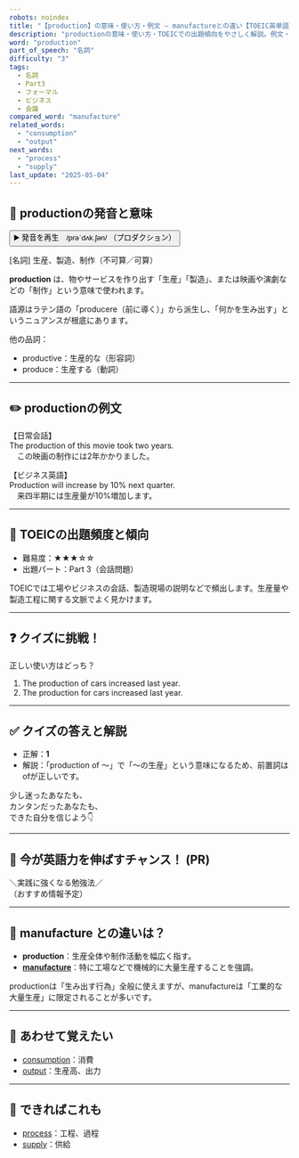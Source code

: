 ```yaml
---
robots: noindex
title: "【production】の意味・使い方・例文 ― manufactureとの違い【TOEIC英単語】"
description: "productionの意味・使い方・TOEICでの出題傾向をやさしく解説。例文・クイズ付きでmanufactureとの違いもわかりやすく学べます。"
word: "production"
part_of_speech: "名詞"
difficulty: "3"
tags:
  - 名詞
  - Part3
  - フォーマル
  - ビジネス
  - 会議
compared_word: "manufacture"
related_words:
  - "consumption"
  - "output"
next_words:
  - "process"
  - "supply"
last_update: "2025-05-04"
---
```


## 🔰 productionの発音と意味

<button class="play-audio" onclick="playTTS('production')">
  <span class="play-audio-main">
    ▶️ 発音を再生　/prəˈdʌk.ʃən/
  </span>
  <span class="play-audio-sub">
    （プロダクション）
  </span>
</button>

[名詞] 生産、製造、制作（不可算／可算）

**production** は、物やサービスを作り出す「生産」「製造」、または映画や演劇などの「制作」という意味で使われます。

語源はラテン語の「producere（前に導く）」から派生し、「何かを生み出す」というニュアンスが根底にあります。

他の品詞：  
- productive：生産的な（形容詞）
- produce：生産する（動詞）

---

## ✏️ productionの例文

【日常会話】  
The production of this movie took two years.  
　この映画の制作には2年かかりました。

【ビジネス英語】  
Production will increase by 10% next quarter.  
　来四半期には生産量が10%増加します。

---

## 🎯 TOEICの出題頻度と傾向

- 難易度：★★★☆☆
- 出題パート：Part 3（会話問題）

TOEICでは工場やビジネスの会話、製造現場の説明などで頻出します。生産量や製造工程に関する文脈でよく見かけます。

---

## ❓ クイズに挑戦！

正しい使い方はどっち？

1. The production of cars increased last year.  
2. The production for cars increased last year.

---

## ✅ クイズの答えと解説

- 正解：**1**
- 解説：「production of ～」で「～の生産」という意味になるため、前置詞はofが正しいです。

少し迷ったあなたも、  
カンタンだったあなたも、  
できた自分を信じよう👇️

---

## 🚀 今が英語力を伸ばすチャンス！ (PR)

<div class="info-center">
＼実践に強くなる勉強法／<br>  
（おすすめ情報予定）
</div>

---

## 🤔  manufacture との違いは？

- **production**：生産全体や制作活動を幅広く指す。
- **[manufacture](/manufacture)**：特に工場などで機械的に大量生産することを強調。

productionは「生み出す行為」全般に使えますが、manufactureは「工業的な大量生産」に限定されることが多いです。

---

## 🧩 あわせて覚えたい

- [consumption](/consumption)：消費
- [output](/output)：生産高、出力

---

## 📖 できればこれも

- [process](/process)：工程、過程
- [supply](/supply)：供給

<!-- cvid: aid49_bid46 -->
